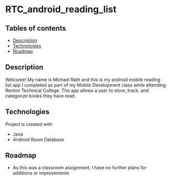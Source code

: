# RTC_android_reading_list

## Tables of contents
* [Description](#description)
* [Technologies](#technologies)
* [Roadmap](#roadmap)

## Description
Welcome! My name is Michael Rath and this is my android mobile reading list app I completed as part of my Mobile Development class while attending Renton Technical College. The app allows a user to store, track, and categorize books they have read.

## Technologies
Project is created with
* Java
* Android Room Database

## Roadmap
* As this was a classroom assignment, I have no further plans for additions or improvements
